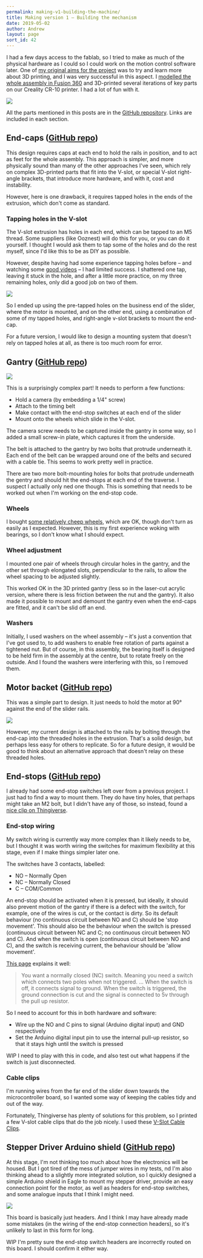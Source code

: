 ```yaml
---
permalink: making-v1-building-the-machine/
title: Making version 1 – Building the mechanism
date: 2019-05-02
author: Andrew
layout: page
sort_id: 42
---
```


I had a few days access to the fablab, so I tried to make as much of the physical hardware as I could so I could work on the motion control software later. One of [my original aims for the project](../getting-started-why/) was to try and learn more about 3D printing, and I was very successful in this aspect. I [modelled the whole assembly in Fusion 360](https://github.com/andrewsleigh/fab-slider/tree/master/3d-parts/v1/assembly) and 3D-printed several iterations of key parts on our Creality CR-10 printer. I had a lot of fun with it.

![]({{site.baseurl}}/assets/fab-slider-v1-whole-assembly.png)

All the parts mentioned in this posts are in the <a href="https://github.com/andrewsleigh/fab-slider">GitHub repository</a>. Links are included in each section.


## End-caps (<a href="https://github.com/andrewsleigh/fab-slider/tree/master/3d-parts/v1/extrusion-end-caps">GitHub repo</a>)

<script src="https://embed.github.com/view/3d/andrewsleigh/fab-slider/master/3d-parts/v1/extrusion-end-caps/end-cap-3D.stl"></script>

This design requires caps at each end to hold the rails in position, and to act as feet for the whole assembly. This approach is simpler, and more physically sound than many of the other approaches I've seen, which rely on complex 3D-printed parts that fit into the V-slot, or special V-slot right-angle brackets, that introduce more hardware, and with it, cost and instability. 

However, here is one drawback, it requires tapped holes in the ends of the extrusion, which don't come as standard. 


### Tapping holes in the V-slot

The V-slot extrusion has holes in each end, which can be tapped to an M5 thread. Some suppliers (like Ooznest) will do this for you, or you can do it yourself. I thought I would ask them to tap some of the holes and do the rest myself, since I'd like this to be as DIY as possible. 

However, despite having had some experience tapping holes before – and watching some [good videos](https://www.youtube.com/watch?v=r6Ijd9o-C10) – I had limited success. I shattered one tap, leaving it stuck in the hole, and after a little more practice, on my three remaining holes, only did a good job on two of them.  

![]({{site.baseurl}}/assets/IMG_1703.jpg)

So I ended up using the pre-tapped holes on the business end of the slider, where the motor is mounted, and on the other end, using a combination of some of my tapped holes, and right-angle v-slot brackets to mount the end-cap.

For a future version, I would like to design a mounting system that doesn't rely on tapped holes at all, as there is too much room for error.

## Gantry (<a href="https://github.com/andrewsleigh/fab-slider/tree/master/3d-parts/v1/gantry">GitHub repo</a>)

![]({{site.baseurl}}/assets/gantry-assembly-diagram.png)

This is a surprisingly complex part! It needs to perform a few functions:

* Hold a camera (by embedding a 1/4" screw)
* Attach to the timing belt
* Make contact with the end-stop switches at each end of the slider
* Mount onto the wheels which slide in the V-slot.



<script src="https://embed.github.com/view/3d/andrewsleigh/fab-slider/master/3d-parts/v1/gantry/gantry.stl"></script>


The camera screw needs to be captured inside the gantry in some way, so I added a small screw-in plate, which captures it from the underside. 

The belt is attached to the gantry by two bolts that protrude underneath it. Each end of the belt can be wrapped around one of the belts and secured with a cable tie. This seems to work pretty well in practice. 

There are two more bolt-mounting holes for bolts that protrude underneath the gentry  and should hit the end-stops at each end of the traverse. I suspect I actually only ned one though. This is something that needs to be worked out when I'm working on the end-stop code.


### Wheels

I bought [some relatively cheep wheels](https://www.amazon.co.uk/BIQU-Printer-Plastic-Bearings-Passive/dp/B06X9Q9Y8V/ref=sr_1_5?keywords=v+slot+wheels&qid=1556802322&s=gateway&sr=8-5), which are OK, though don't turn as easily as I expected. However, this is my first experience woking with bearings, so I don't know what I should expect. 

### Wheel adjustment

I mounted one pair of wheels through circular holes in the gantry, and the other set through elongated slots, perpendicular to the rails, to allow the wheel spacing to be adjusted slightly. 

This worked OK in the 3D printed gantry (less so in the laser-cut acrylic version, where there is less friction between the nut and the gantry). It also made it possible to mount and demount the gantry even when the end-caps are fitted, and it can't be slid off an end.

### Washers

Initially, I used washers on the wheel assembly – it's just a convention that I've got used to, to add washers to enable free rotation of parts against a tightened nut. But of course, in this assembly, the bearing itself is designed to be held firm in the assembly at the centre, but to rotate freely on the outside. And I found the washers were interfering with this, so I removed them.



## Motor backet (<a href="https://github.com/andrewsleigh/fab-slider/tree/master/3d-parts/v1/motor-bracket">GitHub repo</a>)

<script src="https://embed.github.com/view/3d/andrewsleigh/fab-slider/master/3d-parts/v1/motor-bracket/motor-bracket.stl"></script>


This was a simple part to design. It just needs to hold the motor at 90&deg; against the end of the slider rails.

![]({{site.baseurl}}/assets/motor-bracket-assembly-diagram.png)

However, my current design is attached to the rails by bolting through the end-cap into the threaded holes in the extrusion. That's a solid design, but perhaps less easy for others to replicate. So for a future design, it would be good to think about an alternative approach that doesn't relay on these threaded holes.


## End-stops (<a href="https://github.com/andrewsleigh/fab-slider/tree/master/3d-parts/v1/endstop-clip">GitHub repo</a>)

I already had some end-stop switches left over from a previous project. I just had to find a way to mount them. They do have tiny holes, that perhaps might take an M2 bolt, but I didn't have any of those, so instead, found a <a href="https://www.thingiverse.com/thing:2204123">nice clip on Thingiverse</a>.


### End-stop wiring

My switch wiring is currently way more complex than it likely needs to be, but I thought it was worth wiring the switches for maximum flexibility at this stage, even if I make things simpler later one. 

The switches have 3 contacts, labelled:

* NO –  Normally Open
* NC – Normally Closed
* C – COM/Common 

An end-stop should be activated when it is pressed, but ideally, it should also prevent motion of the gantry if there is a defect with the switch, for example, one of the wires is cut, or the contact is dirty. So its default behaviour (no continuous circuit between NO and C) should be 'stop movement'.  This should also be the behaviour when the switch is pressed (continuous circuit between NC and C; no continuous circuit between NO and C). And when the switch is open (continuous circuit between NO and C), and the switch is receiving current, the behaviour should be 'allow movement'.

<a href="https://reprap.org/wiki/Mechanical_Endstop">This page</a> explains it well:

>  You want a normally closed (NC) switch. Meaning you need a switch which connects two poles when not triggered.
> ...
> When the switch is off, it connects signal to ground. When the switch is triggered, the ground connection is cut and the signal is connected to 5v through the pull up resistor.

So I need to account for this in both hardware and software:

* Wire up the NO and C pins to signal (Arduino digital input) and GND respectively
* Set the Arduino digital input pin to use the internal pull-up resistor, so that it stays high until the switch is pressed

<span class="wip">WIP</span> I need to play with this in code, and also test out what happens if the switch is just disconnected. 


### Cable clips

I'm running wires from the far end of the slider down towards the  microcontroller board, so I wanted some way of keeping the cables tidy and out of the way. 

Fortunately, Thingiverse has plenty of solutions for this problem, so I printed a few V-slot cable clips that do the job nicely. I used these <a href="www.thingiverse.com/thing:2676595">V-Slot Cable Clips</a>.

## Stepper Driver Arduino shield  (<a href="https://github.com/andrewsleigh/fab-slider/tree/master/boards/driver-arduino-shield">GitHub repo</a>)

At this stage, I'm not thinking too much about how the electronics will be housed. But I got tired of the mess of jumper wires in my tests, nd I'm also thinking ahead to a slightly more integrated solution, so I quickly designed a simple Arduino shield in Eagle to mount my stepper driver, provide an easy connection point for the motor, as well as headers for end-stop switches, and some analogue inputs that I think I might need. 

![]({{site.baseurl}}/assets/motor-driver-shield-and-arduino.jpg)

This board is basically just headers. And I think I may have already made some mistakes (in the wiring of the end-stop connection headers), so it's unlikely to last in this form for long. 

<span class="wip">WIP</span> I'm pretty sure the end-stop switch headers are incorrectly routed on this board. I should confirm it either way. 





